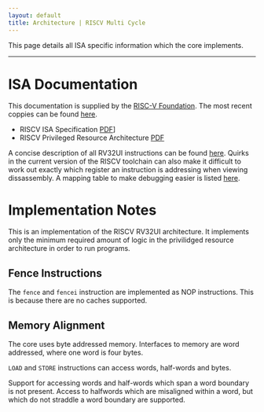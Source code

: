 ```yaml
---
layout: default
title: Architecture | RISCV Multi Cycle
---
```


This page details all ISA specific information which the core implements.

----

# ISA Documentation

This documentation is supplied by the [RISC-V Foundation](https://riscv.org/).
The most recent coppies can be found [here](https://riscv.org/specifications/).

- RISCV ISA Specification [PDF](../arch/riscv-spec-v2.2.pdf)]
- RISCV Privileged Resource Architecture [PDF](../arch/riscv-privileged-v1.10.pdf)

A concise description of all RV32UI instructions can be found 
[here](actions.html). Quirks in the current version of the RISCV toolchain
can also make it difficult to work out exactly which register an instruction
is addressing when viewing dissassembly. A mapping table to make debugging
easier is listed [here](registers.html).

# Implementation Notes

This is an implementation of the RISCV RV32UI architecture. It implements
only the minimum required amount of logic in the privilidged resource
architecture in order to run programs.

## Fence Instructions

The `fence` and `fencei` instruction are implemented as NOP instructions. This
is because there are no caches supported.

## Memory Alignment

The core uses byte addressed memory. Interfaces to memory are word addressed,
where one word is four bytes.

`LOAD` and `STORE` instructions can access words, half-words and bytes.

Support for accessing words and half-words which span a word boundary is not
present. Access to halfwords which are misaligned within a word, but which do
not straddle a word boundary are supported.

